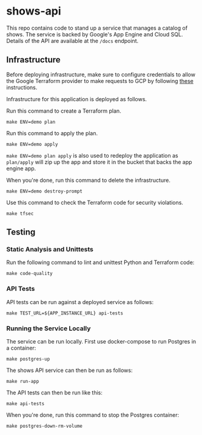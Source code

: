 # shows-api

This repo contains code to stand up a service that manages a catalog of shows. The service is backed by Google's App 
Engine and Cloud SQL. Details of the API are available at the `/docs` endpoint.

## Infrastructure

Before deploying infrastructure, make sure to configure credentials to allow the Google Terraform provider to make
requests to GCP by following [these](https://registry.terraform.io/providers/hashicorp/google/latest/docs/guides/getting_started#adding-credentials)
instructions.

Infrastructure for this application is deployed as follows.

Run this command to create a Terraform plan.
```
make ENV=demo plan
```

Run this command to apply the plan.
```
make ENV=demo apply
```

`make ENV=demo plan apply` is also used to redeploy the application as `plan/apply` will zip up the app and store it in
the bucket that backs the app engine app.

When you're done, run this command to delete the infrastructure.
```
make ENV=demo destroy-prompt
```

Use this command to check the Terraform code for security violations.
```
make tfsec
```

## Testing

### Static Analysis and Unittests

Run the following command to lint and unittest Python and Terraform code:
```
make code-quality
```

### API Tests

API tests can be run against a deployed service as follows:
```
make TEST_URL=${APP_INSTANCE_URL} api-tests
```

### Running the Service Locally

The service can be run locally. First use docker-compose to run Postgres in a container:
```
make postgres-up
```

The shows API service can then be run as follows:
```
make run-app
```

The API tests can then be run like this:
```
make api-tests
```

When you're done, run this command to stop the Postgres container:
```
make postgres-down-rm-volume
```

